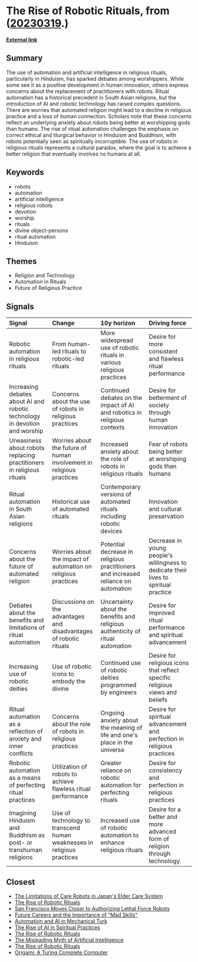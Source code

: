# __The Rise of Robotic Rituals__, from ([20230319](https://kghosh.substack.com/p/20230319).)

__[External link](https://theconversation.com/robots-are-performing-hindu-rituals-some-devotees-fear-theyll-replace-worshippers-197504?utm_source=substack&utm_medium=email)__



## Summary

The use of automation and artificial intelligence in religious rituals, particularly in Hinduism, has sparked debates among worshippers. While some see it as a positive development in human innovation, others express concerns about the replacement of practitioners with robots. Ritual automation has a historical precedent in South Asian religions, but the introduction of AI and robotic technology has raised complex questions. There are worries that automated religion might lead to a decline in religious practice and a loss of human connection. Scholars note that these concerns reflect an underlying anxiety about robots being better at worshipping gods than humans. The rise of ritual automation challenges the emphasis on correct ethical and liturgical behavior in Hinduism and Buddhism, with robots potentially seen as spiritually incorruptible. The use of robots in religious rituals represents a cultural paradox, where the goal is to achieve a better religion that eventually involves no humans at all.

## Keywords

* robots
* automation
* artificial intelligence
* religious robots
* devotion
* worship
* rituals
* divine object-persons
* ritual automation
* Hinduism

## Themes

* Religion and Technology
* Automation in Rituals
* Future of Religious Practice

## Signals

| Signal                                                                     | Change                                                                 | 10y horizon                                                                        | Driving force                                                                        |
|:---------------------------------------------------------------------------|:-----------------------------------------------------------------------|:-----------------------------------------------------------------------------------|:-------------------------------------------------------------------------------------|
| Robotic automation in religious rituals                                    | From human-led rituals to robotic-led rituals                          | More widespread use of robotic rituals in various religious practices              | Desire for more consistent and flawless ritual performance                           |
| Increasing debates about AI and robotic technology in devotion and worship | Concerns about the use of robots in religious practices                | Continued debates on the impact of AI and robotics in religious contexts           | Desire for betterment of society through human innovation                            |
| Uneasiness about robots replacing practitioners in religious rituals       | Worries about the future of human involvement in religious practices   | Increased anxiety about the role of robots in religious rituals                    | Fear of robots being better at worshiping gods than humans                           |
| Ritual automation in South Asian religions                                 | Historical use of automated rituals                                    | Contemporary versions of automated rituals including robotic devices               | Innovation and cultural preservation                                                 |
| Concerns about the future of automated religion                            | Worries about the impact of automation on religious practices          | Potential decrease in religious practitioners and increased reliance on automation | Decrease in young people's willingness to dedicate their lives to spiritual practice |
| Debates about the benefits and limitations of ritual automation            | Discussions on the advantages and disadvantages of robotic rituals     | Uncertainty about the benefits and religious authenticity of ritual automation     | Desire for improved ritual performance and spiritual advancement                     |
| Increasing use of robotic deities                                          | Use of robotic icons to embody the divine                              | Continued use of robotic deities programmed by engineers                           | Desire for religious icons that reflect specific religious views and beliefs         |
| Ritual automation as a reflection of anxiety and inner conflicts           | Concerns about the role of robots in religious practices               | Ongoing anxiety about the meaning of life and one's place in the universe          | Desire for spiritual advancement and perfection in religious practices               |
| Robotic automation as a means of perfecting ritual practices               | Utilization of robots to achieve flawless ritual performance           | Greater reliance on robotic automation for perfecting rituals                      | Desire for consistency and perfection in religious practices                         |
| Imagining Hinduism and Buddhism as post- or transhuman religions           | Use of technology to transcend human weaknesses in religious practices | Increased use of robotic automation to enhance religious rituals                   | Desire for a better and more advanced form of religion through technology.           |

## Closest

* [The Limitations of Care Robots in Japan's Elder Care System](ac120c377b70b80fe25a6cce1d0b7fe6)
* [The Rise of Robotic Rituals](829fd6babd3e70a7b19c444588fad9d0)
* [San Francisco Moves Closer to Authorizing Lethal Force Robots](316320b3518ab6fd8e843b63fb74e62b)
* [Future Careers and the Importance of "Mad Skills"](572ff244f383344150f88e74397cc5de)
* [Automation and AI in Mechanical Turk](e2bfc7a2318b0eac62f4f2af28722802)
* [The Rise of AI in Spiritual Practices](17e9c012b464f1087cfd8fc6f9425ed5)
* [The Rise of Robotic Rituals](829fd6babd3e70a7b19c444588fad9d0)
* [The Misleading Myth of Artificial Intelligence](15c812523685076326204f061bf025cd)
* [The Rise of Robotic Rituals](829fd6babd3e70a7b19c444588fad9d0)
* [Origami: A Turing Complete Computer](e007656897e9442ceb1a11e299ef70df)